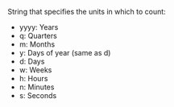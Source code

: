 String that specifies the units in which to count:
- yyyy: Years
- q: Quarters
- m: Months
- y: Days of year (same as d)
- d: Days
- w: Weeks
- h: Hours
- n: Minutes
- s: Seconds